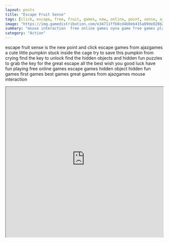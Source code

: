```yaml
---
layout: posts
title: "Escape Fruit Sense"
tags: [click, escape, free, fruit, games, new, online, point, sense, ajaz, games, outdoor, free, online, games, oyna, game, free, games, play, play, games]
image: "https://img.gamedistribution.com/e34711ffb8cd4b0eb415a89de828b213.jpg"
summary: "mouse interaction  free online games oyna game free games play play games"
category: "Action"
---
```


escape fruit sense is the new point and click escape games from ajazgames a cute little pumpkin stuck inside the cage try to save this pumpkin from crying find the key to unlock find the hidden objects and hidden fun puzzles to grab the key for the great escape all the best wish you good luck have fun playing free online games escape games hidden object hidden fun games first games best games great games from ajazgames mouse interaction

<iframe width="100%" height="480px;" src="https://flash.gamedistribution.com?game=e34711ffb8cd4b0eb415a89de828b213"></iframe>